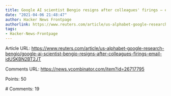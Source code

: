 ```yaml
---
title: Google AI scientist Bengio resigns after colleagues' firings – email
date: "2021-04-06 21:48:47"
author: Hacker News Frontpage
authorlink: https://www.reuters.com/article/us-alphabet-google-research-bengio/google-ai-scientist-bengio-resigns-after-colleagues-firings-email-idUSKBN2BT2JT
tags:
- Hacker-News-Frontpage
---
```


<p>Article URL: <a href="https://www.reuters.com/article/us-alphabet-google-research-bengio/google-ai-scientist-bengio-resigns-after-colleagues-firings-email-idUSKBN2BT2JT">https://www.reuters.com/article/us-alphabet-google-research-bengio/google-ai-scientist-bengio-resigns-after-colleagues-firings-email-idUSKBN2BT2JT</a></p>
<p>Comments URL: <a href="https://news.ycombinator.com/item?id=26717795">https://news.ycombinator.com/item?id=26717795</a></p>
<p>Points: 50</p>
<p># Comments: 19</p>
